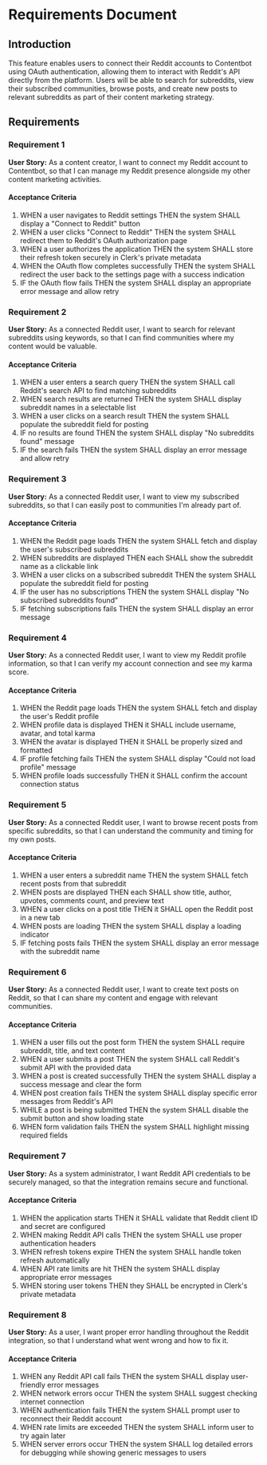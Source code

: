 # Requirements Document

## Introduction

This feature enables users to connect their Reddit accounts to Contentbot using OAuth authentication, allowing them to interact with Reddit's API directly from the platform. Users will be able to search for subreddits, view their subscribed communities, browse posts, and create new posts to relevant subreddits as part of their content marketing strategy.

## Requirements

### Requirement 1

**User Story:** As a content creator, I want to connect my Reddit account to Contentbot, so that I can manage my Reddit presence alongside my other content marketing activities.

#### Acceptance Criteria

1. WHEN a user navigates to Reddit settings THEN the system SHALL display a "Connect to Reddit" button
2. WHEN a user clicks "Connect to Reddit" THEN the system SHALL redirect them to Reddit's OAuth authorization page
3. WHEN a user authorizes the application THEN the system SHALL store their refresh token securely in Clerk's private metadata
4. WHEN the OAuth flow completes successfully THEN the system SHALL redirect the user back to the settings page with a success indication
5. IF the OAuth flow fails THEN the system SHALL display an appropriate error message and allow retry

### Requirement 2

**User Story:** As a connected Reddit user, I want to search for relevant subreddits using keywords, so that I can find communities where my content would be valuable.

#### Acceptance Criteria

1. WHEN a user enters a search query THEN the system SHALL call Reddit's search API to find matching subreddits
2. WHEN search results are returned THEN the system SHALL display subreddit names in a selectable list
3. WHEN a user clicks on a search result THEN the system SHALL populate the subreddit field for posting
4. IF no results are found THEN the system SHALL display "No subreddits found" message
5. IF the search fails THEN the system SHALL display an error message and allow retry

### Requirement 3

**User Story:** As a connected Reddit user, I want to view my subscribed subreddits, so that I can easily post to communities I'm already part of.

#### Acceptance Criteria

1. WHEN the Reddit page loads THEN the system SHALL fetch and display the user's subscribed subreddits
2. WHEN subreddits are displayed THEN each SHALL show the subreddit name as a clickable link
3. WHEN a user clicks on a subscribed subreddit THEN the system SHALL populate the subreddit field for posting
4. IF the user has no subscriptions THEN the system SHALL display "No subscribed subreddits found"
5. IF fetching subscriptions fails THEN the system SHALL display an error message

### Requirement 4

**User Story:** As a connected Reddit user, I want to view my Reddit profile information, so that I can verify my account connection and see my karma score.

#### Acceptance Criteria

1. WHEN the Reddit page loads THEN the system SHALL fetch and display the user's Reddit profile
2. WHEN profile data is displayed THEN it SHALL include username, avatar, and total karma
3. WHEN the avatar is displayed THEN it SHALL be properly sized and formatted
4. IF profile fetching fails THEN the system SHALL display "Could not load profile" message
5. WHEN profile loads successfully THEN it SHALL confirm the account connection status

### Requirement 5

**User Story:** As a connected Reddit user, I want to browse recent posts from specific subreddits, so that I can understand the community and timing for my own posts.

#### Acceptance Criteria

1. WHEN a user enters a subreddit name THEN the system SHALL fetch recent posts from that subreddit
2. WHEN posts are displayed THEN each SHALL show title, author, upvotes, comments count, and preview text
3. WHEN a user clicks on a post title THEN it SHALL open the Reddit post in a new tab
4. WHEN posts are loading THEN the system SHALL display a loading indicator
5. IF fetching posts fails THEN the system SHALL display an error message with the subreddit name

### Requirement 6

**User Story:** As a connected Reddit user, I want to create text posts on Reddit, so that I can share my content and engage with relevant communities.

#### Acceptance Criteria

1. WHEN a user fills out the post form THEN the system SHALL require subreddit, title, and text content
2. WHEN a user submits a post THEN the system SHALL call Reddit's submit API with the provided data
3. WHEN a post is created successfully THEN the system SHALL display a success message and clear the form
4. WHEN post creation fails THEN the system SHALL display specific error messages from Reddit's API
5. WHILE a post is being submitted THEN the system SHALL disable the submit button and show loading state
6. WHEN form validation fails THEN the system SHALL highlight missing required fields

### Requirement 7

**User Story:** As a system administrator, I want Reddit API credentials to be securely managed, so that the integration remains secure and functional.

#### Acceptance Criteria

1. WHEN the application starts THEN it SHALL validate that Reddit client ID and secret are configured
2. WHEN making Reddit API calls THEN the system SHALL use proper authentication headers
3. WHEN refresh tokens expire THEN the system SHALL handle token refresh automatically
4. WHEN API rate limits are hit THEN the system SHALL display appropriate error messages
5. WHEN storing user tokens THEN they SHALL be encrypted in Clerk's private metadata

### Requirement 8

**User Story:** As a user, I want proper error handling throughout the Reddit integration, so that I understand what went wrong and how to fix it.

#### Acceptance Criteria

1. WHEN any Reddit API call fails THEN the system SHALL display user-friendly error messages
2. WHEN network errors occur THEN the system SHALL suggest checking internet connection
3. WHEN authentication fails THEN the system SHALL prompt user to reconnect their Reddit account
4. WHEN rate limits are exceeded THEN the system SHALL inform user to try again later
5. WHEN server errors occur THEN the system SHALL log detailed errors for debugging while showing generic messages to users